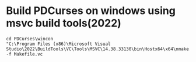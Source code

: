 # Build PDCurses on windows using msvc build tools(2022)
```
cd PDCurses\wincon
"C:\Program Files (x86)\Microsoft Visual Studio\2022\BuildTools\VC\Tools\MSVC\14.38.33130\bin\Hostx64\x64\nmake.exe" -f Makefile.vc
```
